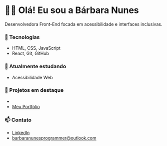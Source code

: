 # 👩‍💻 Olá! Eu sou a Bárbara Nunes

Desenvolvedora Front-End focada em acessibilidade e interfaces inclusivas.

### 🚀 Tecnologias
- HTML, CSS, JavaScript
- React, Git, GitHub

### 🌱 Atualmente estudando
- Acessibilidade Web


### 💼 Projetos em destaque
-
- [Meu Portfólio](https://github.com/barbaranunesprogrammer/portfolio)

### 📫 Contato
- [LinkedIn](https://www.linkedin.com/in/barbaranunesprogrammer/)
- barbaranunesprogrammer@outlook.com
